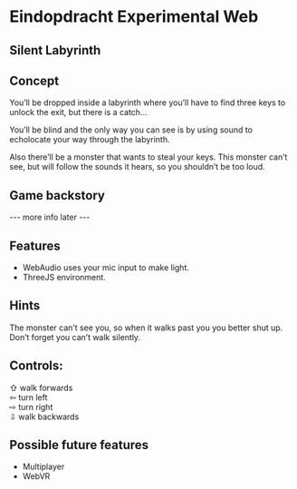 # Eindopdracht Experimental Web

## **Silent Labyrinth**

## Concept

You’ll be dropped inside a labyrinth where you’ll have to find three keys to unlock the exit, but there is a catch...

You’ll be blind and the only way you can see is by using sound to echolocate your way through the labyrinth.

Also there’ll be a monster that wants to steal your keys. This monster can’t see, but will follow the sounds it hears, so you shouldn’t be too loud.

## Game backstory 
\--- more info later \---

## Features
* WebAudio uses your mic input to make light.
* ThreeJS environment.


## Hints
The monster can’t see you, so when it walks past you you better shut up.
Don’t forget you can’t walk silently. 

## Controls:
⇧ walk forwards <br>
⇦ turn left <br>
⇨ turn right <br>
⇩ walk backwards

## Possible future features
* Multiplayer
* WebVR 